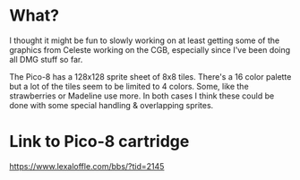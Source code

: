 # What?

I thought it might be fun to slowly working on at least getting some of the
graphics from Celeste working on the CGB, especially since I've been doing all
DMG stuff so far.

The Pico-8 has a 128x128 sprite sheet of 8x8 tiles. There's a 16 color palette
but a lot of the tiles seem to be limited to 4 colors. Some, like the strawberries
or Madeline use more. In both cases I think these could be done with some
special handling & overlapping sprites.

# Link to Pico-8 cartridge

https://www.lexaloffle.com/bbs/?tid=2145
